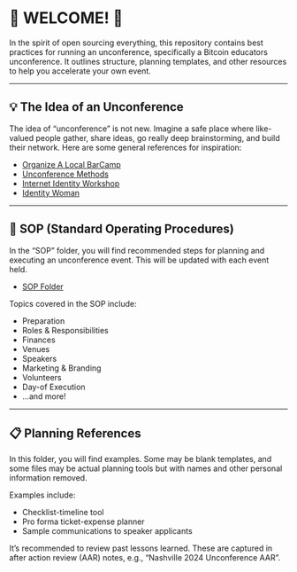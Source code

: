 # 🎉 WELCOME! 🎉

In the spirit of open sourcing everything, this repository contains best practices for running an unconference, specifically a Bitcoin educators unconference. It outlines structure, planning templates, and other resources to help you accelerate your own event.

---

## 💡 The Idea of an Unconference
The idea of “unconference” is not new. Imagine a safe place where like-valued people gather, share ideas, go really deep brainstorming, and build their network. Here are some general references for inspiration:

- [Organize A Local BarCamp](http://barcamp.org/w/page/404135/OrganizeALocalBarCamp)
- [Unconference Methods](https://unconference.net/methods-2/)
- [Internet Identity Workshop](https://internetidentityworkshop.com/)
- [Identity Woman](https://identitywoman.net/)

---

## 📝 SOP (Standard Operating Procedures)
In the “SOP” folder, you will find recommended steps for planning and executing an unconference event. This will be updated with each event held.

- [SOP Folder](https://github.com/MyFirstBitcoin/Open-Source-Everything/tree/main/Communications/Events/Unconference/SOP)

Topics covered in the SOP include:
- Preparation
- Roles & Responsibilities
- Finances
- Venues
- Speakers
- Marketing & Branding
- Volunteers
- Day-of Execution
- ...and more!

---

## 📋 Planning References
In this folder, you will find examples. Some may be blank templates, and some files may be actual planning tools but with names and other personal information removed.

Examples include:
- Checklist-timeline tool
- Pro forma ticket-expense planner
- Sample communications to speaker applicants

It’s recommended to review past lessons learned. These are captured in after action review (AAR) notes, e.g., “Nashville 2024 Unconference AAR”.
